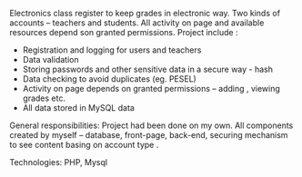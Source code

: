 Electronics class register to keep grades in electronic way. Two kinds of accounts – teachers and students. All activity on page and available resources depend son granted permissions.
Project include : 
-	Registration and logging for users and teachers
-	Data validation 
-	Storing passwords and other sensitive data in a secure way - hash
-	Data checking to avoid duplicates (eg. PESEL)
-	Activity on page depends on granted permissions – adding , viewing grades etc.
-	All data stored in MySQL data

General responsibilities:
Project had been done on my own. All components created by myself – database, front-page, back-end, securing mechanism to see content basing on account type . 

Technologies:
PHP, Mysql
